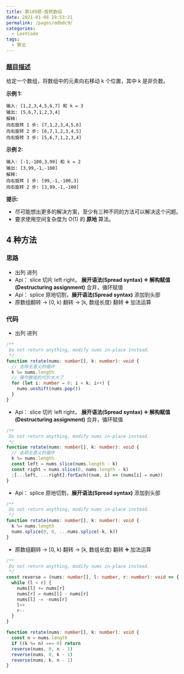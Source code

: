 ```yaml
---
title: 第189题-旋转数组
date: 2021-01-08 19:53:21
permalink: /pages/ddbdc9/
categories:
  - LeetCode
tags:
  - 算法
---
```


### [题目描述](https://leetcode-cn.com/problems/rotate-array/)

给定一个数组，将数组中的元素向右移动 k 个位置，其中 k 是非负数。

**示例 1:**

```
输入: [1,2,3,4,5,6,7] 和 k = 3
输出: [5,6,7,1,2,3,4]
解释:
向右旋转 1 步: [7,1,2,3,4,5,6]
向右旋转 2 步: [6,7,1,2,3,4,5]
向右旋转 3 步: [5,6,7,1,2,3,4]
```

<!-- more -->

**示例 2:**

```
输入: [-1,-100,3,99] 和 k = 2
输出: [3,99,-1,-100]
解释:
向右旋转 1 步: [99,-1,-100,3]
向右旋转 2 步: [3,99,-1,-100]
```

**提示:**

- 尽可能想出更多的解决方案，至少有三种不同的方法可以解决这个问题。
- 要求使用空间复杂度为 O(1) 的 **原地** 算法。

## 4 种方法

### 思路

- 出列 进列
- Api： slice 切片 left right， **展开语法(Spread syntax)** ➕ **解构赋值(Destructuring assignment)** 合并，循环赋值
- Api： splice 原地切割，**展开语法(Spread syntax)** 添加到头部
- 原数组翻转 → [0, k) 翻转 → [k, 数组长度) 翻转 ➕ 加法运算

### 代码

- 出列 进列

```TypeScript
/**
 Do not return anything, modify nums in-place instead.
 */
function rotate(nums: number[], k: number): void {
  // 去除无意义的循环
  k %= nums.length
  // 操作数组的代价太大了
  for (let i: number = 0; i < k; i++) {
    nums.unshift(nums.pop())
  }
}
```

- Api： slice 切片 left right， **展开语法(Spread syntax)** ➕ **解构赋值(Destructuring assignment)** 合并，循环赋值

```TypeScript
/**
 Do not return anything, modify nums in-place instead.
 */
function rotate(nums: number[], k: number): void {
  // 去除无意义的循环
  k %= nums.length
  const left = nums.slice(nums.length - k)
  const right = nums.slice(0, nums.length - k)
  ;[...left, ...right].forEach((num, i) => (nums[i] = num))
}
```

- Api： splice 原地切割，**展开语法(Spread syntax)** 添加到头部

```TypeScript
/**
 Do not return anything, modify nums in-place instead.
 */
function rotate(nums: number[], k: number): void {
  k %= nums.length
  nums.splice(0, 0, ...nums.splice(-k, k))
}
```

- 原数组翻转 → [0, k) 翻转 → [k, 数组长度) 翻转 ➕ 加法运算

```TypeScript
/**
 Do not return anything, modify nums in-place instead.
 */
const reverse = (nums: number[], l: number, r: number): void => {
  while (l < r) {
    nums[l] += nums[r]
    nums[r] = nums[l] - nums[r]
    nums[l] -= -nums[r]
    l++
    r--
  }
}

function rotate(nums: number[], k: number): void {
  const n = nums.length
  if ((k %= n) === 0) return
  reverse(nums, 0, n - 1)
  reverse(nums, 0, k - 1)
  reverse(nums, k, n - 1)
}
```

